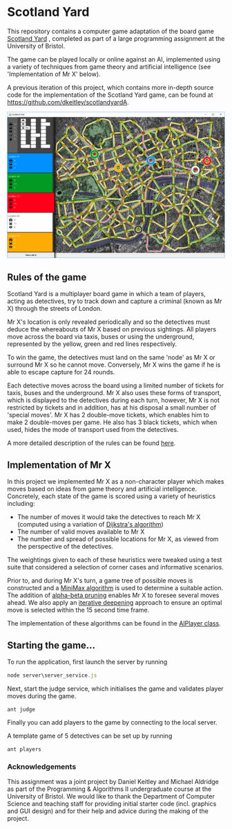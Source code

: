 # Scotland Yard

This repository contains a computer game adaptation of the board game [Scotland Yard](https://en.wikipedia.org/wiki/Scotland_Yard_(board_game)) , completed as part of a large programming assignment at the University of Bristol.  

The game can be played locally or online against an AI, implemented using a variety of techniques from game theory and artificial intelligence (see 'Implementation of Mr X' below). 

A previous iteration of this project, which contains more in-depth source code for the implementation of the Scotland Yard game, can be found at <https://github.com/dkeitley/scotlandyardA>.



![GUI Screenshot](resources/gui.PNG)





## Rules of the game

Scotland Yard is a multiplayer board game in which a team of players, acting as detectives, try to track down and capture a criminal (known as Mr X) through the streets of London.  

Mr X's location is only revealed periodically and so the detectives must deduce the whereabouts of Mr X based on previous sightings.  All players move across the board via taxis, buses or using the underground, represented by the yellow, green and red lines respectively.  

To win the game, the detectives must land on the same 'node' as Mr X or surround Mr X so he cannot move.  Conversely, Mr X wins the game if he is able to escape capture for 24 rounds.  

Each detective moves across the board using a limited number of tickets for taxis, buses and the underground.  Mr X also uses these forms of transport, which is displayed to the detectives during each turn, however, Mr X is not restricted by tickets and in addition, has at his disposal a small number of 'special moves'.  Mr X has 2 double-move tickets, which enables him to make 2 double-moves per game. He also has 3 black tickets, which when used, hides the mode of transport used from the detectives. 

A more detailed description of the rules can be found [here](resources/Scotland_Yard_Rules.pdf). 



## Implementation of Mr X

In this project we implemented Mr X as a non-character player which makes moves based on ideas from game theory and artificial intelligence. Concretely, each state of the game is scored using a variety of heuristics including:

- The number of moves it would take the detectives to reach Mr X (computed using a variation of [Dijkstra's algorithm]([https://en.wikipedia.org/wiki/Dijkstra%27s_algorithm](https://en.wikipedia.org/wiki/Dijkstra's_algorithm)))
- The number of valid moves available to Mr X
- The number and spread of possible locations for Mr X, as viewed from the perspective of the detectives.

The weightings given to each of these heuristics were tweaked using a test suite that considered a selection of corner cases and informative scenarios. 

Prior to, and during Mr X's turn, a game tree of possible moves is constructed and a [MiniMax algorithm](<https://en.wikipedia.org/wiki/Minimax#Minimax_algorithm_with_alternate_moves>) is used to determine a suitable action. The addition of [alpha-beta pruning]([https://en.wikipedia.org/wiki/Alpha%E2%80%93beta_pruning](https://en.wikipedia.org/wiki/Alpha–beta_pruning)) enables Mr X to foresee several moves ahead.  We also apply an [iterative deepening](<https://en.wikipedia.org/wiki/Iterative_deepening_depth-first_search>) approach to ensure an optimal move is selected within the 15 second time frame. 

The implementation of these algorithms can be found in the [AIPlayer class](src/player/MyAIPlayer.java). 



## Starting the game...

To run the application, first launch the server by running

```js
node server\server_service.js
```

Next, start the judge service, which initialises the game and validates player moves during the game.

```
ant judge
```

Finally you can add players to the game by connecting to the local server. 

A template game of 5 detectives can be set up by running

```
ant players
```



### Acknowledgements

This assignment was a joint project by Daniel Keitley and Michael Aldridge as part of the Programming & Algorithms II undergraduate course at the University of Bristol.  We would like to thank the Department of Computer Science and teaching staff for providing initial starter code (incl. graphics and GUI design) and for their help and advice during the making of the project. 

